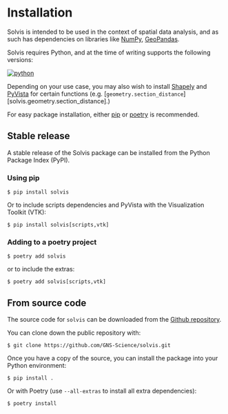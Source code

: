 # Installation

Solvis is intended to be used in the context of spatial data analysis,
and as such has dependencies on libraries like
[NumPy](https://pypi.org/project/numpy/),
[GeoPandas](https://pypi.org/project/geopandas/).

Solvis requires Python, and at the time of writing supports the following
versions:

[![python](https://img.shields.io/pypi/pyversions/solvis.svg)](https://pypi.org/project/solvis/)

Depending on your use case, you may also wish to install
[Shapely](https://pypi.org/project/shapely/)
and
[PyVista](https://pypi.org/project/pyvista/)
for certain functions (e.g.
[`geometry.section_distance`][solvis.geometry.section_distance].)

For easy package installation, either [pip][] or [poetry][] is recommended.

## Stable release

A stable release of the Solvis package can be installed from the Python Package
Index (PyPI).


### Using pip

```console
$ pip install solvis
```

Or to include scripts dependencies and PyVista with the Visualization Toolkit (VTK):
```console
$ pip install solvis[scripts,vtk]
```

### Adding to a poetry project

```console
$ poetry add solvis
```

or to include the extras:

```console
$ poetry add solvis[scripts,vtk]
```


## From source code

The source code for `solvis` can be downloaded from the [Github repository][].

You can clone down the public repository with:

```console
$ git clone https://github.com/GNS-Science/solvis.git
```

Once you have a copy of the source, you can install the package into your
Python environment:

```console
$ pip install .
```

Or with Poetry (use `--all-extras` to install all extra dependencies):
```console
$ poetry install
```


[poetry]: https://python-poetry.org/
[pip]: https://pip.pypa.io
[Python installation guide]: http://docs.python-guide.org/en/latest/starting/installation/
[Github repository]: https://github.com/GNS-Science/solvis
